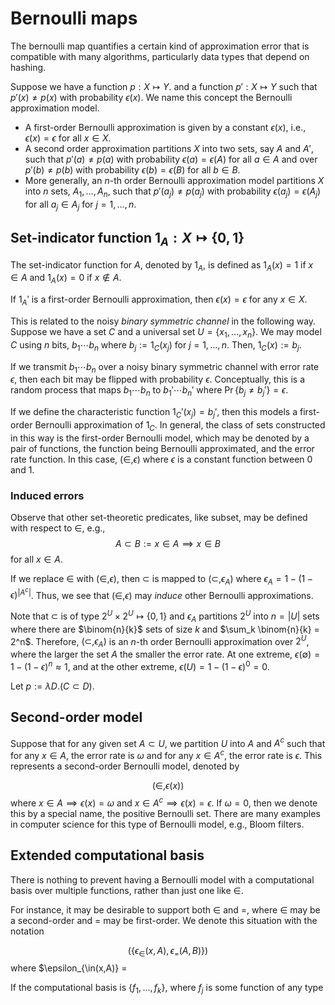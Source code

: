# Bernoulli maps

The bernoulli map quantifies a certain kind of approximation error that is compatible with many algorithms, particularly data types that depend on hashing.

Suppose we have a function $p : X \mapsto Y$.
and a function $p' : X \mapsto Y$ such that $p'(x) \neq p(x)$ with probability $\epsilon(x)$.
We name this concept the Bernoulli approximation model.

- A first-order Bernoulli approximation is given by a constant $\epsilon(x)$, i.e., $\epsilon(x) = \epsilon$ for all $x \in X$.
- A second order approximation partitions $X$ into two sets, say $A$ and $A'$, such that $p'(a) \neq p(a)$ with probability $\epsilon(a) = \epsilon(A)$ for all $a \in A$ and over $p'(b) \neq p(b)$ with probability $\epsilon(b) = \epsilon(B)$ for all $b \in B$.
- More generally, an $n$-th order Bernoulli approximation model partitions $X$ into $n$ sets, $A_1,\ldots,A_n$, such that $p'(a_j) \neq p(a_j)$ with probability $\epsilon(a_j) = \epsilon(A_j)$ for all $a_j \in A_j$ for $j=1,\ldots,n$.

## Set-indicator function $1_A : X \mapsto \{0,1\}$

The set-indicator function for $A$, denoted by $1_A$, is defined as $1_A(x) = 1$ if $x \in A$ and $1_A(x) = 0$ if $x \notin A$.

If $1_A'$ is a first-order Bernoulli approximation, then $\epsilon(x) = \epsilon$ for any $x \in X$.

This is related to the noisy *binary symmetric channel* in the following way.
Suppose we have a set $C$ and a universal set $U = \{x_1,\ldots,x_n\}$. We may model $C$ using $n$ bits, $b_1 \cdots b_n$ where $b_j := 1_C(x_j)$ for $j=1,\ldots,n$. Then, $1_C(x) := b_j$.

If we transmit $b_1 \cdots b_n$ over a noisy binary symmetric channel with error rate $\epsilon$, then each bit may be flipped with probability $\epsilon$. Conceptually, this is a random process that maps $b_1 \cdots b_n$ to $b_1' \cdots b_n'$ where $\Pr\{b_j \neq b_j'\} = \epsilon$.

If we define the characteristic function $1_C'(x_j) = b_j'$, then this models a first-order Bernoulli approximation of $1_C$. In general, the class of sets constructed in this way is the first-order Bernoulli model, which may be denoted by a pair of functions, the function being Bernoulli approximated, and the error rate function. In this case, $(\in, \epsilon)$ where $\epsilon$ is a constant function between $0$ and $1$.

### Induced errors

Observe that other set-theoretic predicates, like subset, may be defined with respect to $\in$, e.g.,
$$
  A \subset B := x \in A \implies x \in B
$$
for all $x \in A$.

If we replace $\in$ with $(\in,\epsilon)$, then $\subset$ is mapped to $(\subset,\epsilon_A)$ where $\epsilon_A = 1-(1-\epsilon)^{|A^c|}$.
Thus, we see that $(\in,\epsilon)$ may _induce_ other Bernoulli approximations.

Note that $\subset$ is of type $2^U \times 2^U \mapsto \{0,1\}$ and $\epsilon_A$ partitions $2^U$ into $n=|U|$ sets where there are $\binom{n}{k}$ sets of size $k$ and $\sum_k \binom{n}{k} = 2^n$.
Therefore, $(\subset,\epsilon_A)$ is an $n$-th order Bernoulli approximation over $2^U$, where the larger the set $A$ the smaller the error rate.
At one extreme, $\epsilon(\emptyset) = 1-(1-\epsilon)^n \approx 1$, and at the other extreme, $\epsilon(U) = 1-(1-\epsilon)^0 = 0$.

Let $p := \lambda D.(C \subset D)$.

## Second-order model

Suppose that for any given set $A \subset U$, we partition $U$ into $A$ and $A^c$ such that for any $x \in A$, the error rate is $\omega$ and for any $x \in A^c$, the error rate is $\epsilon$.
This represents a second-order Bernoulli model, denoted by

$$
  (\in, \epsilon(x))
$$
where $x \in A \implies \epsilon(x) = \omega$ and $x \in A^c \implies \epsilon(x) = \epsilon$.
If $\omega = 0$, then we denote this by a special name, the positive Bernoulli set.
There are many examples in computer science for this type of Bernoulli model, e.g., Bloom filters.

## Extended computational basis
There is nothing to prevent having a Bernoulli model with a computational basis over multiple functions, rather than just one like $\in$.

For instance, it may be desirable to support both $\in$ and $=$, where $\in$ may be a second-order and $=$ may be first-order.
We denote this situation with the notation

$$
  \left(\{\epsilon_{\in}(x,A),\epsilon_{=}(A,B)\}\right)
$$
where $\epsilon_{\in(x,A)} = 



If the computational basis is $\{f_1,\ldots,f_k\}$, where $f_j$ is some function of any type